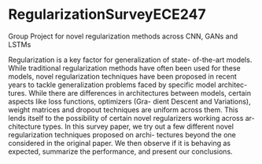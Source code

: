 # RegularizationSurveyECE247
Group Project for novel regularization methods across CNN, GANs and LSTMs

Regularization is a key factor for generalization of state- of-the-art models. While traditional regularization methods have often been used for these models, novel regularization techniques have been proposed in recent years to tackle generalization problems faced by specific model architec- tures. While there are differences in architectures between models, certain aspects like loss functions, optimizers (Gra- dient Descent and Variations), weight matrices and dropout techniques are uniform across them. This lends itself to the possibility of certain novel regularizers working across ar- chitecture types. In this survey paper, we try out a few different novel regularization techniques proposed on archi- tectures beyond the one considered in the original paper. We then observe if it is behaving as expected, summarize the performance, and present our conclusions.